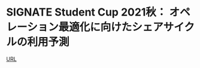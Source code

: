  # SIGNATE Student Cup 2021秋： オペレーション最適化に向けたシェアサイクルの利用予測
[URL](https://signate.jp/competitions/549)
 
